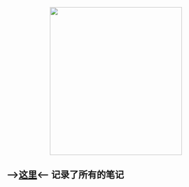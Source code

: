 <div style="text-align:center"><img src="https://pic3.zhimg.com/80/v2-610c797a92a5db443d2736061c2299a6_720w.jpg" width = "305" height = "343" align=center/></div>  


## -->[这里](https://zhensyuan.github.io/yz/)<-- 记录了所有的笔记  
